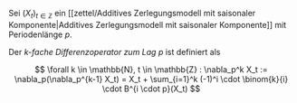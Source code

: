 Sei $(X_t)_{t \in \mathbb{Z}}$ ein [[zettel/Additives Zerlegungsmodell mit saisonaler Komponente|Additives Zerlegungsmodell mit saisonaler Komponente]] mit Periodenlänge $p$.

Der *$k$-fache Differenzoperator zum Lag $p$* ist definiert als

$$
	\forall k \in \mathbb{N}, t \in \mathbb{Z} : \nabla_p^k X_t := \nabla_p(\nabla_p^{k-1} X_t) = X_t + \sum_{i=1}^k (-1)^i \cdot \binom{k}{i} \cdot B^{i \cdot p}(X_t)
$$